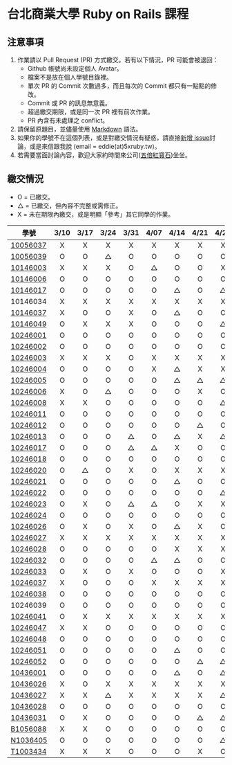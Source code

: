 # 台北商業大學 Ruby on Rails 課程

## 注意事項

1. 作業請以 Pull Request (PR) 方式繳交。若有以下情況，PR 可能會被退回：
   * Github 帳號尚未設定個人 Avatar。
   * 檔案不是放在個人學號目錄裡。
   * 單次 PR 的 Commit 次數過多，而且每次的 Commit 都只有一點點的修改。
   * Commit 或 PR 的訊息無意義。
   * 超過繳交期限，或是同一次 PR 裡有前次作業。
   * PR 內含有未處理之 conflict。
2. 請保留原題目，並儘量使用 [Markdown](http://daringfireball.net/projects/markdown/) 語法。
3. 如果你的學號不在這個列表，或是對繳交情況有疑惑，請直接[新增 issue](https://github.com/kaochenlong/ntub_homework/issues/new)討論，或是來信跟我說 (email = eddie(at)5xruby.tw)。
4. 若需要當面討論內容，歡迎大家約時間來公司([五倍紅寶石](https://5xruby.tw/))坐坐。

## 繳交情況

* O = 已繳交。
* △ = 已繳交，但內容不完整或需修正。
* X = 未在期限內繳交，或是明顯「參考」其它同學的作業。

| 學號      |  3/10  |  3/17  |  3/24  |  3/31  |  4/07  |  4/14  |  4/21  |  4/28  |  5/12  |  5/19  |  5/26  |  6/2  |
| --------- |:------:|:------:|:------:|:------:|:------:|:------:|:------:|:------:|:------:|:------:|:------:|:------:|
| [10056037](https://github.com/Kelvin513)  | X | X | X | X | X | X | X | X | O | O | | |
| [10056039](https://github.com/michael85731)  | O | O | △ | O | O | O | O | O | O | | | |
| [10146003](https://github.com/r3850355)  | X | X | X | O | △ | O | O | X | △ | | | |
| [10146006](https://github.com/benjak135765)  | O | O | O | O | O | O | O | O | △ | O | | |
| [10146017](https://github.com/zerox12311)  | O | O | O | O | O | △ | O | △ | O | | | |
| 10146034  | X | X | X | X | X | X | X | X | X | | | |
| [10146037](https://github.com/a31011andy)  | X | O | O | X | O | △  | O | O | X | | | |
| [10146049](https://github.com/BrookJ)  | O | X | X | X | O | O | O | △ | O | | | |
| [10246001](https://github.com/Lai10)  | O | O | O | O | O | O | O | O | O | O | | |
| [10246002](https://github.com/fanyaping)  | O | O | O | O | O | O | O | O | O | O | | |
| [10246003](https://github.com/r3850355)  | X | X | X | O | X | X | X | X | X | | | |
| [10246004](https://github.com/Casky1108)  | O | O | O | O | X | △ | X | X | X | | | |
| [10246005](https://github.com/OtakuXavier)  | O | O | O | O | O | △ | △ | △ | O | | | |
| [10246006](https://github.com/taiwanboy)  | X | O | △ | O | O | O | X | O | O | | | |
| [10246008](https://github.com/a36love3)  | X | X | O | O | O | O | O | △ | O | | | |
| [10246011](https://github.com/lin19960729)  | O | O | O | O | O | O | O | O | O | | | |
| [10246012](https://github.com/stefsun1126)  | O | O | O | O | O | O | △ | O | O | O | | |
| [10246013](https://github.com/10246013)  | O | O | O | △ | O | △ | X | △ | X | | | |
| [10246017](https://github.com/a9261020)  | O | O | O | △ | △ | X | O | O | X | | | |
| [10246018](https://github.com/shuzhenWu)  | O | O | O | O | O | O | O | O | O | O | | |
| [10246020](https://github.com/z789000d)  | O | △ | O | X | O | X | X | X | X | | | |
| [10246021](https://github.com/yulilin)  | O | O | O | O | O | △ | O | O | O | O | | |
| [10246022](https://github.com/w6812763cm)  | O | O | O | O | O | O | O | △ | O | O | | |
| [10246023](https://github.com/tsy9005)  | O | X | O | △ | △ | O | X | X | X | O | | |
| [10246024](https://github.com/k19953014)  | O | O | O | O | O | O | O | O | O | O | | |
| [10246026](https://github.com/tim64195419)  | O | X | O | X | O | △ | X | O | △ | | | |
| [10246027](https://github.com/s033742458)  | X | X | X | X | X | X | X | X | X | | | |
| [10246028](https://github.com/ntub10246028)  | O | O | O | O | O | X | X | X | X | | | |
| [10246032](https://github.com/lambdaTW)  | O | O | O | O | △  | △  | O | O | O | | | |
| [10246033](https://github.com/louis0630)  | O | X | O | X | O | O | O | X | X | | | |
| [10246037](https://github.com/withney93) | X | O | O | O | X | X | X | X | O | | | |
| [10246038](https://github.com/zhongyixuan)  | O | O | O | O | O | O | O | O | O | O | | |
| 10246039  | O | O | O | O | O | O | O | O | O | O | | |
| [10246041](https://github.com/x252566)  | O | X | X | X | X | X | X | X | X | | | |
| [10246047](https://github.com/afresh30508)  | X | X | O | O | O | O | O | O | X | | | |
| [10246048](https://github.com/tyu012206)  | O | O | O | O | O | O | O | O | O | O | | |
| [10246051](https://github.com/jiaxinxin)  | O | O | O | O | O | △ | O | O | O | O | | |
| [10246052](https://github.com/zz5826578)  | O | O | O | O | O | O | △ | △ | O | O | | |
| [10436001](https://github.com/p129894881)  | O | O | O | O | O | △ | O | △ | O | O | | |
| [10436026](https://github.com/artery11348)  | X | O | X | X | X | X | X | X | X | | | |
| [10436027](https://github.com/s033742458)  | X | X | △ | X | X | X | X | △ | O | O | | |
| [10436028](https://github.com/Hsiao-Chin-Liang)  | O | O | O | O | O | O | O | O | O | O | | |
| [10436031](https://github.com/Lin-Zuyang)  | O | X | O | O | O | O | △ | △ | O | O | | |
| [B1056088](https://github.com/jc-hsu)  | X | X | O | O | O | O | O | O | O | | | |
| [N1036405](https://github.com/silvia0223y)  | O | O | O | O | O | O | O | △ | O | | | |
| [T1003434](https://github.com/telsaiori)  | X | X | X | O | O | O | X | O | O | | | |
